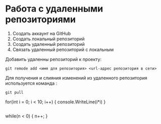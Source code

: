 # Работа с удаленными репозиториями
1. Создать аккаунт на GitHub
2. Создать локальный репозиторий
3. Создать удаленный репозиторий 
4. Связать удаленный репозиторий с локальным

Добавить удаленны репозиторий к проекту:
```
git remode add <имя для репозитория> <url-адрес репозитория в сети>
```
Для получения и слияния изменений из удаленного репозитория используется команда :
```
git pull
```
for(int i = 0; i < 10; i++)
{
    console.WriteLine(i*i)
}
```
```
while(n < 0)
{
  n++;
}
```
